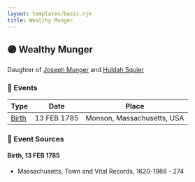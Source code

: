 ```yaml
---
layout: templates/basic.njk
title: Wealthy Munger
---
```

## 🟣 Wealthy Munger

Daughter of [Joseph Munger](/people/4/48832802) and [Huldah Squier](/people/4/40449307)

### 📆 Events

Type | Date | Place
------ | ------ | ------
[Birth](#event-7a0954f9-67fb-4152-b6c1-2f939b20abbd) | 13 FEB 1785 | Monson, Massachusetts, USA

### 📰 Event Sources

#### <a id="event-7a0954f9-67fb-4152-b6c1-2f939b20abbd"></a> Birth, 13 FEB 1785
* Massachusetts, Town and Vital Records, 1620-1988  - 274